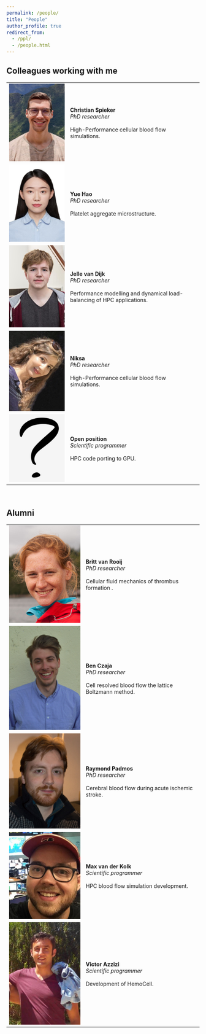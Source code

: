 ```yaml
---
permalink: /people/
title: "People"
author_profile: true
redirect_from: 
  - /ppl/
  - /people.html
---
```


## Colleagues working with me

<table style="border: none;">
  <tr>
    <td>
      <img src="/images/Colleagues_Christian.jpeg" 
        width="250"  
        height="auto" />
    </td>
    <td><b>Christian Spieker</b><br><i>PhD researcher</i><br><br>High-Performance cellular blood flow simulations.</td>
  </tr>
  <tr>
    <td>
      <img src="/images/Colleagues_Yue.jpg" 
        width="250"  
        height="auto" />
    </td>
    <td><b>Yue Hao</b><br><i>PhD researcher</i><br><br>Platelet aggregate microstructure.</td>
  </tr>
  <tr>
    <td>
      <img src="/images/Colleagues_Jelle.jpg" 
        width="250"  
        height="auto" />
    </td>
    <td><b>Jelle van Dijk</b><br><i>PhD researcher</i><br><br>Performance modelling and dynamical load-balancing of HPC applications.</td>
  </tr>
  <tr>
    <td>
      <img src="/images/Colleagues_Niksa.jpg" 
        width="250"  
        height="auto" />
    </td>
    <td><b>Niksa</b><br><i>PhD researcher</i><br><br>High-Performance cellular blood flow simulations.</td>
  </tr>
  <tr>
    <td>
      <img src="/images/Colleagues_open.jpg" 
        width="250"  
        height="auto" />
    </td>
    <td><b>Open position</b><br><i>Scientific programmer</i><br><br>HPC code porting to GPU.</td>
  </tr>
</table>

<br>

## Alumni

<table style="border: none;">
  <tr>
    <td>
      <img src="/images/Colleagues_Britt.jpg" 
        width="250"  
        height="auto" />
    </td>
    <td><b>Britt van Rooij</b><br><i>PhD researcher</i><br><br>Cellular fluid mechanics of thrombus formation .</td>
  </tr>
  <tr>
    <td>
      <img src="/images/Colleagues_Ben.png" 
        width="250"  
        height="auto" />
    </td>
    <td><b>Ben Czaja</b><br><i>PhD researcher</i><br><br>Cell resolved blood flow the lattice Boltzmann method.</td>
  </tr>
  <tr>
    <td>
      <img src="/images/Colleagues_Raymond.jpg" 
        width="250"  
        height="auto" />
    </td>
    <td><b>Raymond Padmos</b><br><i>PhD researcher</i><br><br>Cerebral blood flow during acute ischemic stroke.</td>
  </tr>
  <tr>
    <td>
      <img src="/images/Colleagues_Max.jpeg" 
        width="250"  
        height="auto" />
    </td>
    <td><b>Max van der Kolk</b><br><i>Scientific programmer</i><br><br>HPC blood flow simulation development.</td>
  </tr>
  <tr>
    <td>
      <img src="/images/Colleagues_Victor.jpg" 
        width="250"  
        height="auto" />
    </td>
    <td><b>Victor Azzizi</b><br><i>Scientific programmer</i><br><br>Development of HemoCell.</td>
  </tr>
</table>
